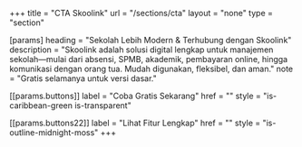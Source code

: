 +++
title = "CTA Skoolink"
url = "/sections/cta"
layout = "none"
type = "section"

[params]
heading = "Sekolah Lebih Modern & Terhubung dengan Skoolink"
description = "Skoolink adalah solusi digital lengkap untuk manajemen sekolah—mulai dari absensi, SPMB, akademik, pembayaran online, hingga komunikasi dengan orang tua. Mudah digunakan, fleksibel, dan aman." 
note = "Gratis selamanya untuk versi dasar."

[[params.buttons]]
label = "Coba Gratis Sekarang"
href = ""
style = "is-caribbean-green is-transparent"

[[params.buttons22]]
label = "Lihat Fitur Lengkap"
href = ""
style = "is-outline-midnight-moss" 
+++
